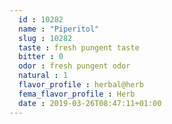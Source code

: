 ```yaml
---
  id : 10282
  name : "Piperitol"
  slug : 10282
  taste : fresh pungent taste
  bitter : 0
  odor : fresh pungent odor
  natural : 1
  flavor_profile : herbal@herb
  fema_flavor_profile : Herb
  date : 2019-03-26T08:47:11+01:00
---
```



